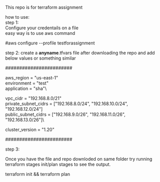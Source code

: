 This repo is for terraform assignment

how to use:\
step 1:\
Configure your credentails on a file\
easy way is to use aws command

#aws configure --profile testforassignment

step 2:
create a **anyname**.tfvars file after downloading the repo and add below values or something similar

########################

aws_region  = "us-east-1"\
environment = "test"\
application = "sha"\

vpc_cidr             = "192.168.8.0/21"\
private_subnet_cidrs = ["192.168.8.0/24", "192.168.10.0/24", "192.168.12.0/24"]\
public_subnet_cidrs  = ["192.168.9.0/26", "192.168.11.0/26", "192.168.13.0/26"]\


cluster_version = "1.20"

########################

step 3:

Once you have the file and repo downloded on same folder try running terraform stages init/plan stages to see the output.

terraform init && terraform plan